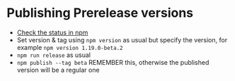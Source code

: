 # Publishing Prerelease versions

- [Check the status in npm](http://registry.npmjs.org/-/package/signalk-server/dist-tags)
- Set version & tag using `npm version` as usual but specify the version, for example `npm version 1.19.0-beta.2`
- `npm run release` as usual
- `npm publish --tag beta` REMEMBER this, otherwise the published version will be a regular one
